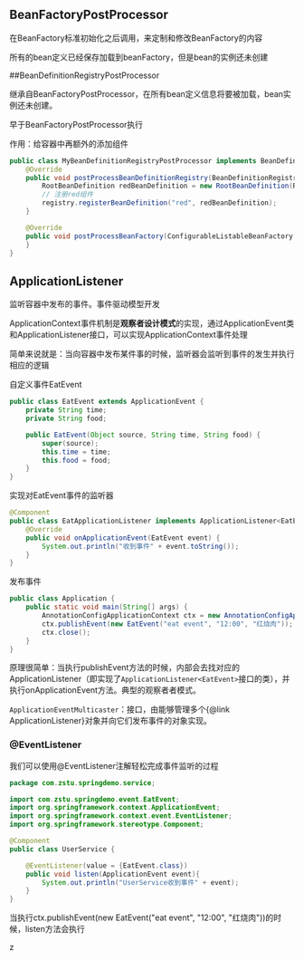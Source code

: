 ## BeanFactoryPostProcessor

在BeanFactory标准初始化之后调用，来定制和修改BeanFactory的内容

所有的bean定义已经保存加载到beanFactory，但是bean的实例还未创建

##BeanDefinitionRegistryPostProcessor

继承自BeanFactoryPostProcessor，在所有bean定义信息将要被加载，bean实例还未创建。

早于BeanFactoryPostProcessor执行

作用：给容器中再额外的添加组件

```java
public class MyBeanDefinitionRegistryPostProcessor implements BeanDefinitionRegistryPostProcessor {
    @Override
    public void postProcessBeanDefinitionRegistry(BeanDefinitionRegistry registry) throws BeansException {
        RootBeanDefinition redBeanDefinition = new RootBeanDefinition(Red.class);
        // 注册red组件
        registry.registerBeanDefinition("red", redBeanDefinition);
    }

    @Override
    public void postProcessBeanFactory(ConfigurableListableBeanFactory beanFactory) throws BeansException {
    }
}
```

## ApplicationListener

监听容器中发布的事件。事件驱动模型开发

ApplicationContext事件机制是**观察者设计模式**的实现，通过ApplicationEvent类和ApplicationListener接口，可以实现ApplicationContext事件处理

简单来说就是：当向容器中发布某件事的时候，监听器会监听到事件的发生并执行相应的逻辑

自定义事件EatEvent

```java
public class EatEvent extends ApplicationEvent {
    private String time;
    private String food;

    public EatEvent(Object source, String time, String food) {
        super(source);
        this.time = time;
        this.food = food;
    }
}
```

实现对EatEvent事件的监听器

```java
@Component
public class EatApplicationListener implements ApplicationListener<EatEvent> {
    @Override
    public void onApplicationEvent(EatEvent event) {
        System.out.println("收到事件" + event.toString());
    }
}
```

发布事件

```java
public class Application {
    public static void main(String[] args) {
        AnnotationConfigApplicationContext ctx = new AnnotationConfigApplicationContext(AppConfig.class);
        ctx.publishEvent(new EatEvent("eat event", "12:00", "红烧肉"));
        ctx.close();
    }
}
```

原理很简单：当执行publishEvent方法的时候，内部会去找对应的ApplicationListener（即实现了`ApplicationListener<EatEvent>`接口的类），并执行onApplicationEvent方法。典型的观察者者模式。

`ApplicationEventMulticaster`：接口，由能够管理多个{@link ApplicationListener}对象并向它们发布事件的对象实现。

### @EventListener

我们可以使用@EventListener注解轻松完成事件监听的过程

```java
package com.zstu.springdemo.service;

import com.zstu.springdemo.event.EatEvent;
import org.springframework.context.ApplicationEvent;
import org.springframework.context.event.EventListener;
import org.springframework.stereotype.Component;

@Component
public class UserService {

    @EventListener(value = {EatEvent.class})
    public void listen(ApplicationEvent event){
        System.out.println("UserService收到事件" + event);
    }
}
```

当执行ctx.publishEvent(new EatEvent("eat event", "12:00", "红烧肉"))的时候，listen方法会执行

z

